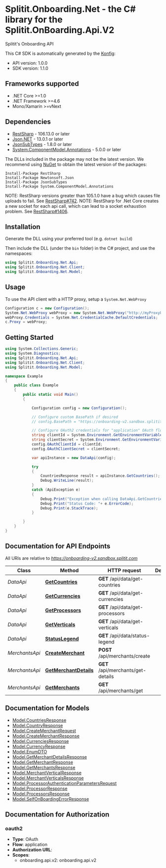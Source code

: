 # Splitit.Onboarding.Net - the C# library for the Splitit.OnBoarding.Api.V2

Splitit's Onboarding API

This C# SDK is automatically generated by the [Konfig](https://konfigthis.com):

- API version: 1.0.0
- SDK version: 1.1.0

<a name="frameworks-supported"></a>
## Frameworks supported
- .NET Core >=1.0
- .NET Framework >=4.6
- Mono/Xamarin >=vNext

<a name="dependencies"></a>
## Dependencies

- [RestSharp](https://www.nuget.org/packages/RestSharp) - 106.13.0 or later
- [Json.NET](https://www.nuget.org/packages/Newtonsoft.Json/) - 13.0.1 or later
- [JsonSubTypes](https://www.nuget.org/packages/JsonSubTypes/) - 1.8.0 or later
- [System.ComponentModel.Annotations](https://www.nuget.org/packages/System.ComponentModel.Annotations) - 5.0.0 or later

The DLLs included in the package may not be the latest version. We recommend using [NuGet](https://docs.nuget.org/consume/installing-nuget) to obtain the latest version of the packages:
```
Install-Package RestSharp
Install-Package Newtonsoft.Json
Install-Package JsonSubTypes
Install-Package System.ComponentModel.Annotations
```

NOTE: RestSharp versions greater than 105.1.0 have a bug which causes file uploads to fail. See [RestSharp#742](https://github.com/restsharp/RestSharp/issues/742).
NOTE: RestSharp for .Net Core creates a new socket for each api call, which can lead to a socket exhaustion problem. See [RestSharp#1406](https://github.com/restsharp/RestSharp/issues/1406).

<a name="installation"></a>
## Installation
Generate the DLL using your preferred tool (e.g. `dotnet build`)

Then include the DLL (under the `bin` folder) in the C# project, and use the namespaces:
```csharp
using Splitit.Onboarding.Net.Api;
using Splitit.Onboarding.Net.Client;
using Splitit.Onboarding.Net.Model;
```
<a name="usage"></a>
## Usage

To use the API client with a HTTP proxy, setup a `System.Net.WebProxy`
```csharp
Configuration c = new Configuration();
System.Net.WebProxy webProxy = new System.Net.WebProxy("http://myProxyUrl:80/");
webProxy.Credentials = System.Net.CredentialCache.DefaultCredentials;
c.Proxy = webProxy;
```

<a name="getting-started"></a>
## Getting Started

```csharp
using System.Collections.Generic;
using System.Diagnostics;
using Splitit.Onboarding.Net.Api;
using Splitit.Onboarding.Net.Client;
using Splitit.Onboarding.Net.Model;

namespace Example
{
    public class Example
    {
        public static void Main()
        {

            Configuration config = new Configuration();

            // Configure custom BasePath if desired
            // config.BasePath = "https://onboarding-v2.sandbox.splitit.com";

            // Configure OAuth2 credentials for "application" OAuth flow
            string clientId = System.Environment.GetEnvironmentVariable("CLIENT_ID");
            string clientSecret = System.Environment.GetEnvironmentVariable("CLIENT_SECRET");
            config.OAuthClientId = clientId;
            config.OAuthClientSecret = clientSecret;

            var apiInstance = new DataApi(config);

            try
            {
                CountriesResponse result = apiInstance.GetCountries();
                Debug.WriteLine(result);
            }
            catch (ApiException e)
            {
                Debug.Print("Exception when calling DataApi.GetCountries: " + e.Message );
                Debug.Print("Status Code: "+ e.ErrorCode);
                Debug.Print(e.StackTrace);
            }

        }
    }
}
```

<a name="documentation-for-api-endpoints"></a>
## Documentation for API Endpoints

All URIs are relative to *https://onboarding-v2.sandbox.splitit.com*

Class | Method | HTTP request | Description
------------ | ------------- | ------------- | -------------
*DataApi* | [**GetCountries**](docs/DataApi.md#getcountries) | **GET** /api/data/get-countries | 
*DataApi* | [**GetCurrencies**](docs/DataApi.md#getcurrencies) | **GET** /api/data/get-currencies | 
*DataApi* | [**GetProcessors**](docs/DataApi.md#getprocessors) | **GET** /api/data/get-processors | 
*DataApi* | [**GetVerticals**](docs/DataApi.md#getverticals) | **GET** /api/data/get-verticals | 
*DataApi* | [**StatusLegend**](docs/DataApi.md#statuslegend) | **GET** /api/data/status-legend | 
*MerchantsApi* | [**CreateMerchant**](docs/MerchantsApi.md#createmerchant) | **POST** /api/merchants/create | 
*MerchantsApi* | [**GetMerchantDetails**](docs/MerchantsApi.md#getmerchantdetails) | **GET** /api/merchants/get-details | 
*MerchantsApi* | [**GetMerchants**](docs/MerchantsApi.md#getmerchants) | **GET** /api/merchants/get | 


<a name="documentation-for-models"></a>
## Documentation for Models

 - [Model.CountriesResponse](docs/CountriesResponse.md)
 - [Model.CountryResponse](docs/CountryResponse.md)
 - [Model.CreateMerchantRequest](docs/CreateMerchantRequest.md)
 - [Model.CreateMerchantResponse](docs/CreateMerchantResponse.md)
 - [Model.CurrenciesResponse](docs/CurrenciesResponse.md)
 - [Model.CurrencyResponse](docs/CurrencyResponse.md)
 - [Model.EnumDTO](docs/EnumDTO.md)
 - [Model.GetMerchantDetailsResponse](docs/GetMerchantDetailsResponse.md)
 - [Model.GetMerchantResponse](docs/GetMerchantResponse.md)
 - [Model.GetMerchantsResponse](docs/GetMerchantsResponse.md)
 - [Model.MerchantVerticalResponse](docs/MerchantVerticalResponse.md)
 - [Model.MerchantVerticalsResponse](docs/MerchantVerticalsResponse.md)
 - [Model.ProcessorAuthenticationParametersRequest](docs/ProcessorAuthenticationParametersRequest.md)
 - [Model.ProcessorResponse](docs/ProcessorResponse.md)
 - [Model.ProcessorsResponse](docs/ProcessorsResponse.md)
 - [Model.SelfOnBoardingErrorResponse](docs/SelfOnBoardingErrorResponse.md)


<a name="documentation-for-authorization"></a>
## Documentation for Authorization

<a name="oauth2"></a>
### oauth2

- **Type**: OAuth
- **Flow**: application
- **Authorization URL**: 
- **Scopes**: 
  - onboarding.api.v2: onboarding.api.v2

